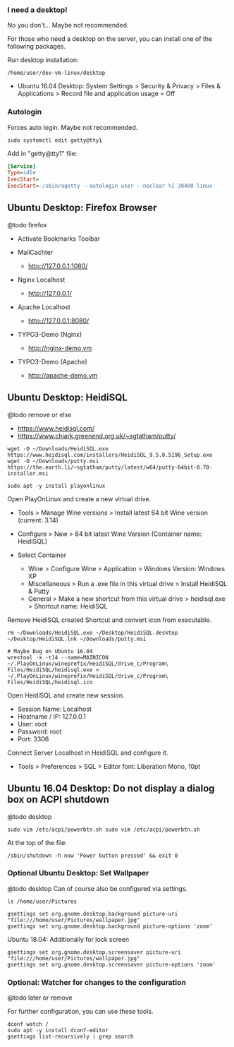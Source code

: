 ### I need a desktop!

No you don't... Maybe not recommended.

For those who need a desktop on the server, you can install one of the following packages.

Run desktop installation:

```Shell
/home/user/dev-vm-linux/desktop
```

* Ubuntu 16.04 Desktop: System Settings > Security & Privacy > Files & Applications > Record file and application usage = Off

### Autologin

Forces auto login. Maybe not recommended.

```Shell
sudo systemctl edit getty@tty1
```

Add in "getty@tty1" file:

```ini
[Service]
Type=idle
ExecStart=
ExecStart=-/sbin/agetty --autologin user --noclear %I 38400 linux
```

## Ubuntu Desktop: Firefox Browser
@todo firefox
* Activate Bookmarks Toolbar

* MailCachter
    - http://127.0.0.1:1080/

* Nginx Localhost
    - http://127.0.0.1/

* Apache Localhost
    - http://127.0.0.1:8080/

* TYPO3-Demo (Nginx)
    - http://nginx-demo.vm

* TYPO3-Demo (Apache)
    - http://apache-demo.vm

## Ubuntu Desktop: HeidiSQL
@todo remove or else
* https://www.heidisql.com/
* https://www.chiark.greenend.org.uk/~sgtatham/putty/

```Shell
wget -O ~/Downloads/HeidiSQL.exe https://www.heidisql.com/installers/HeidiSQL_9.5.0.5196_Setup.exe
wget -O ~/Downloads/putty.msi https://the.earth.li/~sgtatham/putty/latest/w64/putty-64bit-0.70-installer.msi

sudo apt -y install playonlinux
```

Open PlayOnLinux and create a new virtual drive.

* Tools > Manage Wine versions > Install latest 64 bit Wine version (current: 3.14)

* Configure > New > 64 bit latest Wine Version (Container name: HeidiSQL)
* Select Container
	- Wine > Configure Wine > Application > Windows Version: Windows XP
    - Miscellaneous > Run a .exe file in this virtual drive > Install HeidiSQL & Putty
	- General > Make a new shortcut from this virtual drive > heidisql.exe > Shortcut name: HeidiSQL

Remove HeidiSQL created Shortcut and convert icon from executable.

```Shell
rm ~/Downloads/HeidiSQL.exe ~/Desktop/HeidiSQL.desktop ~/Desktop/HeidiSQL.lnk ~/Downloads/putty.msi

# Maybe Bug on Ubuntu 16.04
wrestool -x -t14 --name=MAINICON ~/.PlayOnLinux/wineprefix/HeidiSQL/drive_c/Program\ Files/HeidiSQL/heidisql.exe > ~/.PlayOnLinux/wineprefix/HeidiSQL/drive_c/Program\ Files/HeidiSQL/heidisql.ico
```

Open HeidiSQL and create new session.

* Session Name: Localhost
* Hostname / IP: 127.0.0.1
* User: root
* Password: root
* Port: 3306

Connect Server Localhost in HeidiSQL and configure it.

* Tools > Preferences > SQL > Editor font: Liberation Mono, 10pt

## Ubuntu 16.04 Desktop: Do not display a dialog box on ACPI shutdown
@todo desktop
```Shell
sudo vim /etc/acpi/powerbtn.sh sudo vim /etc/acpi/powerbtn.sh
```

At the top of the file:

```Shell
/sbin/shutdown -h now 'Power button pressed' && exit 0
```

### Optional Ubuntu Desktop: Set Wallpaper
@todo desktop
Can of course also be configured via settings.

```Shell
ls /home/user/Pictures

gsettings set org.gnome.desktop.background picture-uri "file:///home/user/Pictures/wallpaper.jpg"
gsettings set org.gnome.desktop.background picture-options 'zoom'
```

Ubuntu 18.04: Additionally for lock screen

```Shell
gsettings set org.gnome.desktop.screensaver picture-uri "file:///home/user/Pictures/wallpaper.jpg"
gsettings set org.gnome.desktop.screensaver picture-options 'zoom'
```

### Optional: Watcher for changes to the configuration
@todo later or remove

For further configuration, you can use these tools.

```Shell
dconf watch /
sudo apt -y install dconf-editor
gsettings list-recursively | grep search
```
